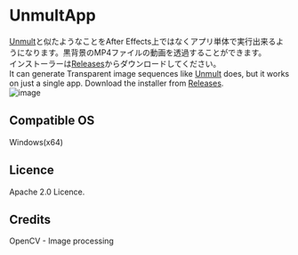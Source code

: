 # UnmultApp
[Unmult](https://support.maxon.net/hc/en-us/articles/360010345194-Where-can-I-get-Unmult-)と似たようなことをAfter Effects上ではなくアプリ単体で実行出来るようになります。黒背景のMP4ファイルの動画を透過することができます。  
インストーラーは[Releases](https://github.com/xxXFreezerXxx/MouseSwitch/releases/)からダウンロードしてください。  
It can generate Transparent image sequences like [Unmult](https://support.maxon.net/hc/en-us/articles/360010345194-Where-can-I-get-Unmult-) does, but it works on just a single app. Download the installer from [Releases](https://github.com/xxXFreezerXxx/MouseSwitch/releases/).  
![image](https://github.com/xxXFreezerXxx/UnmultApp/assets/97340998/23567d54-637b-4f80-9019-71ec7cd1936d)

## Compatible OS
Windows(x64)
## Licence
Apache 2.0 Licence.
## Credits
OpenCV - Image processing
